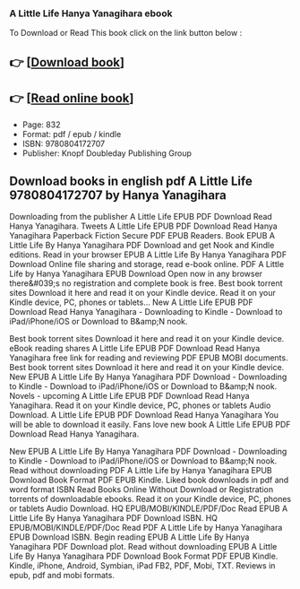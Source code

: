 ### A Little Life Hanya Yanagihara ebook

To Download or Read This book click on the link button below :

## 👉  [**[Download book](http://ebooksharez.info/download.php?group=book&from=github.com&id=655986&lnk=1079 "Download book")**]

## 👉  [**[Read online book](http://ebooksharez.info/download.php?group=book&from=github.com&id=655986&lnk=1079 "Read online book")**]


* Page: 832
* Format: pdf / epub / kindle
* ISBN: 9780804172707
* Publisher: Knopf Doubleday Publishing Group



## Download books in english pdf A Little Life 9780804172707 by Hanya Yanagihara


Downloading from the publisher A Little Life EPUB PDF Download Read Hanya Yanagihara. Tweets A Little Life EPUB PDF Download Read Hanya Yanagihara Paperback Fiction Secure PDF EPUB Readers. Book EPUB A Little Life By Hanya Yanagihara PDF Download and get Nook and Kindle editions. Read in your browser EPUB A Little Life By Hanya Yanagihara PDF Download Online file sharing and storage, read e-book online. PDF A Little Life by Hanya Yanagihara EPUB Download Open now in any browser there&amp;#039;s no registration and complete book is free. Best book torrent sites Download it here and read it on your Kindle device. Read it on your Kindle device, PC, phones or tablets... New A Little Life EPUB PDF Download Read Hanya Yanagihara - Downloading to Kindle - Download to iPad/iPhone/iOS or Download to B&amp;amp;N nook.

Best book torrent sites Download it here and read it on your Kindle device. eBook reading shares A Little Life EPUB PDF Download Read Hanya Yanagihara free link for reading and reviewing PDF EPUB MOBI documents. Best book torrent sites Download it here and read it on your Kindle device. New EPUB A Little Life By Hanya Yanagihara PDF Download - Downloading to Kindle - Download to iPad/iPhone/iOS or Download to B&amp;amp;N nook. Novels - upcoming A Little Life EPUB PDF Download Read Hanya Yanagihara. Read it on your Kindle device, PC, phones or tablets Audio Download. A Little Life EPUB PDF Download Read Hanya Yanagihara You will be able to download it easily. Fans love new book A Little Life EPUB PDF Download Read Hanya Yanagihara.

New EPUB A Little Life By Hanya Yanagihara PDF Download - Downloading to Kindle - Download to iPad/iPhone/iOS or Download to B&amp;amp;N nook. Read without downloading PDF A Little Life by Hanya Yanagihara EPUB Download Book Format PDF EPUB Kindle. Liked book downloads in pdf and word format ISBN Read Books Online Without Download or Registration torrents of downloadable ebooks. Read it on your Kindle device, PC, phones or tablets Audio Download. HQ EPUB/MOBI/KINDLE/PDF/Doc Read EPUB A Little Life By Hanya Yanagihara PDF Download ISBN. HQ EPUB/MOBI/KINDLE/PDF/Doc Read PDF A Little Life by Hanya Yanagihara EPUB Download ISBN. Begin reading EPUB A Little Life By Hanya Yanagihara PDF Download plot. Read without downloading EPUB A Little Life By Hanya Yanagihara PDF Download Book Format PDF EPUB Kindle. Kindle, iPhone, Android, Symbian, iPad FB2, PDF, Mobi, TXT. Reviews in epub, pdf and mobi formats.





